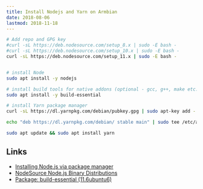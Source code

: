 ```yaml
---
title: Install Nodejs and Yarn on Armbian
date: 2018-08-06
lastmod: 2018-11-18
---
```


```bash
# Add repo and GPG key
#curl -sL https://deb.nodesource.com/setup_8.x | sudo -E bash -
#curl -sL https://deb.nodesource.com/setup_10.x | sudo -E bash -
curl -sL https://deb.nodesource.com/setup_11.x | sudo -E bash -


# install Node
sudo apt install -y nodejs

# install build tools for native addons (optional - gcc, g++, make etc.)
sudo apt install -y build-essential

# install Yarn package manager
curl -sL https://dl.yarnpkg.com/debian/pubkey.gpg | sudo apt-key add -

echo "deb https://dl.yarnpkg.com/debian/ stable main" | sudo tee /etc/apt/sources.list.d/yarn.list

sudo apt update && sudo apt install yarn
```

Links
---

- [Installing Node.js via package manager](https://nodejs.org/en/download/package-manager/)
- [NodeSource Node.js Binary Distributions](https://github.com/nodesource/distributions/blob/master/README.md#debinstall)
- [Package: build-essential (11.6ubuntu6)](https://packages.ubuntu.com/trusty/build-essential)
